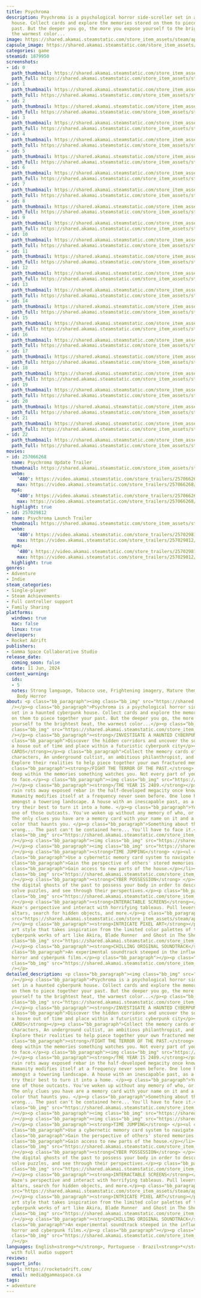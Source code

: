 ```yaml
---
title: Psychroma
description: Psychroma is a psychological horror side-scroller set in a haunted cyberpunk
  house. Collect cards and explore the memories stored on them to piece together your
  past. But the deeper you go, the more you expose yourself to the brightest heat,
  the warmest color...
image: https://shared.akamai.steamstatic.com/store_item_assets/steam/apps/1879950/header.jpg?t=1730214022
capsule_image: https://shared.akamai.steamstatic.com/store_item_assets/steam/apps/1879950/capsule_231x87.jpg?t=1730214022
categories: game
steamid: 1879950
screenshots:
- id: 0
  path_thumbnail: https://shared.akamai.steamstatic.com/store_item_assets/steam/apps/1879950/ss_4c2c62fa735de3e3ddd529fafd69a1a39a8256cc.600x338.jpg?t=1730214022
  path_full: https://shared.akamai.steamstatic.com/store_item_assets/steam/apps/1879950/ss_4c2c62fa735de3e3ddd529fafd69a1a39a8256cc.1920x1080.jpg?t=1730214022
- id: 1
  path_thumbnail: https://shared.akamai.steamstatic.com/store_item_assets/steam/apps/1879950/ss_5894ecce9e2e80e4ddc554ba38389191345508a9.600x338.jpg?t=1730214022
  path_full: https://shared.akamai.steamstatic.com/store_item_assets/steam/apps/1879950/ss_5894ecce9e2e80e4ddc554ba38389191345508a9.1920x1080.jpg?t=1730214022
- id: 2
  path_thumbnail: https://shared.akamai.steamstatic.com/store_item_assets/steam/apps/1879950/ss_6b37967afffb82a2e7b26f06d543fb85caa51018.600x338.jpg?t=1730214022
  path_full: https://shared.akamai.steamstatic.com/store_item_assets/steam/apps/1879950/ss_6b37967afffb82a2e7b26f06d543fb85caa51018.1920x1080.jpg?t=1730214022
- id: 3
  path_thumbnail: https://shared.akamai.steamstatic.com/store_item_assets/steam/apps/1879950/ss_8a0fe16611109797c9ffe0ac2379c676fcc35105.600x338.jpg?t=1730214022
  path_full: https://shared.akamai.steamstatic.com/store_item_assets/steam/apps/1879950/ss_8a0fe16611109797c9ffe0ac2379c676fcc35105.1920x1080.jpg?t=1730214022
- id: 4
  path_thumbnail: https://shared.akamai.steamstatic.com/store_item_assets/steam/apps/1879950/ss_3b45067b4c5cc18125704744e210d0899af50528.600x338.jpg?t=1730214022
  path_full: https://shared.akamai.steamstatic.com/store_item_assets/steam/apps/1879950/ss_3b45067b4c5cc18125704744e210d0899af50528.1920x1080.jpg?t=1730214022
- id: 5
  path_thumbnail: https://shared.akamai.steamstatic.com/store_item_assets/steam/apps/1879950/ss_44a52f56344ad3ed782dc16b73961779eb6ceba0.600x338.jpg?t=1730214022
  path_full: https://shared.akamai.steamstatic.com/store_item_assets/steam/apps/1879950/ss_44a52f56344ad3ed782dc16b73961779eb6ceba0.1920x1080.jpg?t=1730214022
- id: 6
  path_thumbnail: https://shared.akamai.steamstatic.com/store_item_assets/steam/apps/1879950/ss_7ec27e7cc4e89d9cb81382c238833fb59a0b6fb8.600x338.jpg?t=1730214022
  path_full: https://shared.akamai.steamstatic.com/store_item_assets/steam/apps/1879950/ss_7ec27e7cc4e89d9cb81382c238833fb59a0b6fb8.1920x1080.jpg?t=1730214022
- id: 7
  path_thumbnail: https://shared.akamai.steamstatic.com/store_item_assets/steam/apps/1879950/ss_9bb41c24b97a191fd454a05160155b9e25ae2afc.600x338.jpg?t=1730214022
  path_full: https://shared.akamai.steamstatic.com/store_item_assets/steam/apps/1879950/ss_9bb41c24b97a191fd454a05160155b9e25ae2afc.1920x1080.jpg?t=1730214022
- id: 8
  path_thumbnail: https://shared.akamai.steamstatic.com/store_item_assets/steam/apps/1879950/ss_5b7284cc43572cd03f0e41e8df4d80514dd69265.600x338.jpg?t=1730214022
  path_full: https://shared.akamai.steamstatic.com/store_item_assets/steam/apps/1879950/ss_5b7284cc43572cd03f0e41e8df4d80514dd69265.1920x1080.jpg?t=1730214022
- id: 9
  path_thumbnail: https://shared.akamai.steamstatic.com/store_item_assets/steam/apps/1879950/ss_0151178acc45196b9ec0994384d9c36a5d4bac84.600x338.jpg?t=1730214022
  path_full: https://shared.akamai.steamstatic.com/store_item_assets/steam/apps/1879950/ss_0151178acc45196b9ec0994384d9c36a5d4bac84.1920x1080.jpg?t=1730214022
- id: 10
  path_thumbnail: https://shared.akamai.steamstatic.com/store_item_assets/steam/apps/1879950/ss_807510745b8e2944d463262e89dd254d9ada8fb7.600x338.jpg?t=1730214022
  path_full: https://shared.akamai.steamstatic.com/store_item_assets/steam/apps/1879950/ss_807510745b8e2944d463262e89dd254d9ada8fb7.1920x1080.jpg?t=1730214022
- id: 11
  path_thumbnail: https://shared.akamai.steamstatic.com/store_item_assets/steam/apps/1879950/ss_8ee3c5384f9b97b92b91a9207248424a6e4b8101.600x338.jpg?t=1730214022
  path_full: https://shared.akamai.steamstatic.com/store_item_assets/steam/apps/1879950/ss_8ee3c5384f9b97b92b91a9207248424a6e4b8101.1920x1080.jpg?t=1730214022
- id: 12
  path_thumbnail: https://shared.akamai.steamstatic.com/store_item_assets/steam/apps/1879950/ss_0838a917c784d9ee746ac9219312538ac5fad500.600x338.jpg?t=1730214022
  path_full: https://shared.akamai.steamstatic.com/store_item_assets/steam/apps/1879950/ss_0838a917c784d9ee746ac9219312538ac5fad500.1920x1080.jpg?t=1730214022
- id: 13
  path_thumbnail: https://shared.akamai.steamstatic.com/store_item_assets/steam/apps/1879950/ss_a60681854b8b61261a193957d544f5f9ed9f782a.600x338.jpg?t=1730214022
  path_full: https://shared.akamai.steamstatic.com/store_item_assets/steam/apps/1879950/ss_a60681854b8b61261a193957d544f5f9ed9f782a.1920x1080.jpg?t=1730214022
- id: 14
  path_thumbnail: https://shared.akamai.steamstatic.com/store_item_assets/steam/apps/1879950/ss_f51e39c18b38185c7aef39f6ac1299fd62b3689e.600x338.jpg?t=1730214022
  path_full: https://shared.akamai.steamstatic.com/store_item_assets/steam/apps/1879950/ss_f51e39c18b38185c7aef39f6ac1299fd62b3689e.1920x1080.jpg?t=1730214022
- id: 15
  path_thumbnail: https://shared.akamai.steamstatic.com/store_item_assets/steam/apps/1879950/ss_53c916095751fbd69c58292bd1660d130c2fc54b.600x338.jpg?t=1730214022
  path_full: https://shared.akamai.steamstatic.com/store_item_assets/steam/apps/1879950/ss_53c916095751fbd69c58292bd1660d130c2fc54b.1920x1080.jpg?t=1730214022
- id: 16
  path_thumbnail: https://shared.akamai.steamstatic.com/store_item_assets/steam/apps/1879950/ss_6f35246855b1d878f4dc47552cbc04e4bb80eabe.600x338.jpg?t=1730214022
  path_full: https://shared.akamai.steamstatic.com/store_item_assets/steam/apps/1879950/ss_6f35246855b1d878f4dc47552cbc04e4bb80eabe.1920x1080.jpg?t=1730214022
- id: 17
  path_thumbnail: https://shared.akamai.steamstatic.com/store_item_assets/steam/apps/1879950/ss_940cc0b7b10f6788cac33d4b880d073fe8fbd42b.600x338.jpg?t=1730214022
  path_full: https://shared.akamai.steamstatic.com/store_item_assets/steam/apps/1879950/ss_940cc0b7b10f6788cac33d4b880d073fe8fbd42b.1920x1080.jpg?t=1730214022
- id: 18
  path_thumbnail: https://shared.akamai.steamstatic.com/store_item_assets/steam/apps/1879950/ss_fa5cdd31fa5d0a54f6704959e49404b45f7261c0.600x338.jpg?t=1730214022
  path_full: https://shared.akamai.steamstatic.com/store_item_assets/steam/apps/1879950/ss_fa5cdd31fa5d0a54f6704959e49404b45f7261c0.1920x1080.jpg?t=1730214022
- id: 19
  path_thumbnail: https://shared.akamai.steamstatic.com/store_item_assets/steam/apps/1879950/ss_3c511d2ddcc84663fe9250fae9665da31978e627.600x338.jpg?t=1730214022
  path_full: https://shared.akamai.steamstatic.com/store_item_assets/steam/apps/1879950/ss_3c511d2ddcc84663fe9250fae9665da31978e627.1920x1080.jpg?t=1730214022
- id: 20
  path_thumbnail: https://shared.akamai.steamstatic.com/store_item_assets/steam/apps/1879950/ss_a63ee2912186259d9742c273bdd6ae2e14977ecd.600x338.jpg?t=1730214022
  path_full: https://shared.akamai.steamstatic.com/store_item_assets/steam/apps/1879950/ss_a63ee2912186259d9742c273bdd6ae2e14977ecd.1920x1080.jpg?t=1730214022
- id: 21
  path_thumbnail: https://shared.akamai.steamstatic.com/store_item_assets/steam/apps/1879950/ss_cb357d52f4611c40132e9567f7c2c927f29388fb.600x338.jpg?t=1730214022
  path_full: https://shared.akamai.steamstatic.com/store_item_assets/steam/apps/1879950/ss_cb357d52f4611c40132e9567f7c2c927f29388fb.1920x1080.jpg?t=1730214022
- id: 22
  path_thumbnail: https://shared.akamai.steamstatic.com/store_item_assets/steam/apps/1879950/ss_3c0b522583b9fd5332bfcd47c3f1c4eb969bb34a.600x338.jpg?t=1730214022
  path_full: https://shared.akamai.steamstatic.com/store_item_assets/steam/apps/1879950/ss_3c0b522583b9fd5332bfcd47c3f1c4eb969bb34a.1920x1080.jpg?t=1730214022
movies:
- id: 257066268
  name: Psychroma Update Trailer
  thumbnail: https://shared.akamai.steamstatic.com/store_item_assets/steam/apps/257066268/150e19daa694ccd2b14262bdf514a584337758e5/movie_600x337.jpg?t=1730138461
  webm:
    '480': https://video.akamai.steamstatic.com/store_trailers/257066268/movie480_vp9.webm?t=1730138461
    max: https://video.akamai.steamstatic.com/store_trailers/257066268/movie_max_vp9.webm?t=1730138461
  mp4:
    '480': https://video.akamai.steamstatic.com/store_trailers/257066268/movie480.mp4?t=1730138461
    max: https://video.akamai.steamstatic.com/store_trailers/257066268/movie_max.mp4?t=1730138461
  highlight: true
- id: 257029812
  name: Psychroma Launch Trailer
  thumbnail: https://shared.akamai.steamstatic.com/store_item_assets/steam/apps/257029812/movie.293x165.jpg?t=1718121478
  webm:
    '480': https://video.akamai.steamstatic.com/store_trailers/257029812/movie480_vp9.webm?t=1718121478
    max: https://video.akamai.steamstatic.com/store_trailers/257029812/movie_max_vp9.webm?t=1718121478
  mp4:
    '480': https://video.akamai.steamstatic.com/store_trailers/257029812/movie480.mp4?t=1718121478
    max: https://video.akamai.steamstatic.com/store_trailers/257029812/movie_max.mp4?t=1718121478
  highlight: true
genres:
- Adventure
- Indie
steam_categories:
- Single-player
- Steam Achievements
- Full controller support
- Family Sharing
platforms:
  windows: true
  mac: false
  linux: true
developers:
- Rocket Adrift
publishers:
- Gamma Space Collaborative Studio
release_date:
  coming_soon: false
  date: 11 Jun, 2024
content_warning:
  ids:
  - 5
  notes: Strong language, Tobacco use, Frightening imagery, Mature themes, Violence,
    Body Horror
about: <p class="bb_paragraph"><img class="bb_img" src="https://shared.akamai.steamstatic.com/store_item_assets/steam/apps/1879950/extras/Psychroma_Logo_anim_500x281_.gif?t=1730214022"
  /></p><p class="bb_paragraph">Psychroma is a psychological horror side-scroller
  set in a haunted cyberpunk house. Collect cards and explore the memories stored
  on them to piece together your past. But the deeper you go, the more you expose
  yourself to the brightest heat, the warmest color...</p><p class="bb_paragraph"><img
  class="bb_img" src="https://shared.akamai.steamstatic.com/store_item_assets/steam/apps/1879950/extras/altaranim_100x_.gif?t=1730214022"
  /></p><p class="bb_paragraph"><strong>/INVESTIGATE A HAUNTED CYBERPUNK HOUSE</strong></p><p
  class="bb_paragraph">Discover the hidden corridors and uncover the sordid past of
  a house out of time and place within a futuristic cyberpunk city</p><p class="bb_paragraph"><strong>/COLLECT
  CARDS</strong></p><p class="bb_paragraph">Collect the memory cards of three main
  characters, An underground cultist, an ambitious philanthropist, and a drifter.
  Explore their realities to help piece together your own fractured memory.</p><p
  class="bb_paragraph"><strong>/FIGHT THE TERROR OF THE PAST.</strong> </p><p class="bb_paragraph">Hidden
  deep within the memories something watches you. Not every part of yourself is easy
  to face.</p><p class="bb_paragraph"><img class="bb_img" src="https://shared.akamai.steamstatic.com/store_item_assets/steam/apps/1879950/extras/FireEscapeTrailerShot_500x281_.gif?t=1730214022"
  /></p><p class="bb_paragraph"><strong>/THE YEAR IS 2489.</strong></p><p class="bb_paragraph">Acid
  rain rots away exposed rebar in the half-developed megacity once known as Toronto.
  Humanity modifies itself at a frequency never seen before. One lone house remains
  amongst a towering landscape. A house with an inescapable past, as a group of outcasts
  try their best to turn it into a home. </p><p class="bb_paragraph">You are Haze,
  one of those outcasts. You've woken up without any memory of who, or where you are.
  The only clues you have are a memory card with your name on it and a vision of a
  color that haunts you. </p><p class="bb_paragraph">Something about the house is
  wrong... The past can't be contained here... You'll have to face it.</p><p class="bb_paragraph"><img
  class="bb_img" src="https://shared.akamai.steamstatic.com/store_item_assets/steam/apps/1879950/extras/Agathaswallowed.gif?t=1730214022"
  /></p><p class="bb_paragraph"><img class="bb_img" src="https://shared.akamai.steamstatic.com/store_item_assets/steam/apps/1879950/extras/features.gif?t=1730214022"
  /></p><p class="bb_paragraph"><img class="bb_img" src="https://shared.akamai.steamstatic.com/store_item_assets/steam/apps/1879950/extras/AltarPanel.gif?t=1730214022"
  /></p><p class="bb_paragraph"><strong>TIME JUMPING</strong> </p><ul class="bb_ul"><li><p
  class="bb_paragraph">Use a cybernetic memory card system to navigate through time.</p></li><li><p
  class="bb_paragraph">Gain the perspective of others' stored memories. </p></li><li><p
  class="bb_paragraph">Gain access to new parts of the house.</p></li></ul><p class="bb_paragraph"><img
  class="bb_img" src="https://shared.akamai.steamstatic.com/store_item_assets/steam/apps/1879950/extras/glitchface_haze.gif?t=1730214022"
  /></p><p class="bb_paragraph"><strong>CYBER POSSESSION</strong> </p><p class="bb_paragraph">Allow
  the digital ghosts of the past to possess your body in order to descramble memories,
  solve puzzles, and see through their perspectives.</p><p class="bb_paragraph"><img
  class="bb_img" src="https://shared.akamai.steamstatic.com/store_item_assets/steam/apps/1879950/extras/Talk2Me.gif?t=1730214022"
  /></p><p class="bb_paragraph"><strong>INTERACTABLE SCREENS</strong></p><p class="bb_paragraph">Enter
  Haze's perspective and interact with horrifying tableaus. Pull levers, activate
  altars, search for hidden objects, and more.</p><p class="bb_paragraph"><img class="bb_img"
  src="https://shared.akamai.steamstatic.com/store_item_assets/steam/apps/1879950/extras/Surgery.gif?t=1730214022"
  /></p><p class="bb_paragraph"><strong>INTRICATE PIXEL ART</strong></p><p class="bb_paragraph">An
  art style that takes inspiration from the limited color palettes of the past and
  cyberpunk works of art like Akira, Blade Runner  and Ghost in The Shell.</p><p class="bb_paragraph"><img
  class="bb_img" src="https://shared.akamai.steamstatic.com/store_item_assets/steam/apps/1879950/extras/Agathaswallowed.gif?t=1730214022"
  /></p><p class="bb_paragraph"><strong>CHILLING ORIGINAL SOUNDTRACK</strong></p><p
  class="bb_paragraph">An experimental soundtrack steeped in the influences of classic
  horror and cyberpunk films.</p><p class="bb_paragraph"></p><p class="bb_paragraph"><img
  class="bb_img" src="https://shared.akamai.steamstatic.com/store_item_assets/steam/apps/1879950/extras/main_cast.gif?t=1730214022"
  /></p>
detailed_description: <p class="bb_paragraph"><img class="bb_img" src="https://shared.akamai.steamstatic.com/store_item_assets/steam/apps/1879950/extras/Psychroma_Logo_anim_500x281_.gif?t=1730214022"
  /></p><p class="bb_paragraph">Psychroma is a psychological horror side-scroller
  set in a haunted cyberpunk house. Collect cards and explore the memories stored
  on them to piece together your past. But the deeper you go, the more you expose
  yourself to the brightest heat, the warmest color...</p><p class="bb_paragraph"><img
  class="bb_img" src="https://shared.akamai.steamstatic.com/store_item_assets/steam/apps/1879950/extras/altaranim_100x_.gif?t=1730214022"
  /></p><p class="bb_paragraph"><strong>/INVESTIGATE A HAUNTED CYBERPUNK HOUSE</strong></p><p
  class="bb_paragraph">Discover the hidden corridors and uncover the sordid past of
  a house out of time and place within a futuristic cyberpunk city</p><p class="bb_paragraph"><strong>/COLLECT
  CARDS</strong></p><p class="bb_paragraph">Collect the memory cards of three main
  characters, An underground cultist, an ambitious philanthropist, and a drifter.
  Explore their realities to help piece together your own fractured memory.</p><p
  class="bb_paragraph"><strong>/FIGHT THE TERROR OF THE PAST.</strong> </p><p class="bb_paragraph">Hidden
  deep within the memories something watches you. Not every part of yourself is easy
  to face.</p><p class="bb_paragraph"><img class="bb_img" src="https://shared.akamai.steamstatic.com/store_item_assets/steam/apps/1879950/extras/FireEscapeTrailerShot_500x281_.gif?t=1730214022"
  /></p><p class="bb_paragraph"><strong>/THE YEAR IS 2489.</strong></p><p class="bb_paragraph">Acid
  rain rots away exposed rebar in the half-developed megacity once known as Toronto.
  Humanity modifies itself at a frequency never seen before. One lone house remains
  amongst a towering landscape. A house with an inescapable past, as a group of outcasts
  try their best to turn it into a home. </p><p class="bb_paragraph">You are Haze,
  one of those outcasts. You've woken up without any memory of who, or where you are.
  The only clues you have are a memory card with your name on it and a vision of a
  color that haunts you. </p><p class="bb_paragraph">Something about the house is
  wrong... The past can't be contained here... You'll have to face it.</p><p class="bb_paragraph"><img
  class="bb_img" src="https://shared.akamai.steamstatic.com/store_item_assets/steam/apps/1879950/extras/Agathaswallowed.gif?t=1730214022"
  /></p><p class="bb_paragraph"><img class="bb_img" src="https://shared.akamai.steamstatic.com/store_item_assets/steam/apps/1879950/extras/features.gif?t=1730214022"
  /></p><p class="bb_paragraph"><img class="bb_img" src="https://shared.akamai.steamstatic.com/store_item_assets/steam/apps/1879950/extras/AltarPanel.gif?t=1730214022"
  /></p><p class="bb_paragraph"><strong>TIME JUMPING</strong> </p><ul class="bb_ul"><li><p
  class="bb_paragraph">Use a cybernetic memory card system to navigate through time.</p></li><li><p
  class="bb_paragraph">Gain the perspective of others' stored memories. </p></li><li><p
  class="bb_paragraph">Gain access to new parts of the house.</p></li></ul><p class="bb_paragraph"><img
  class="bb_img" src="https://shared.akamai.steamstatic.com/store_item_assets/steam/apps/1879950/extras/glitchface_haze.gif?t=1730214022"
  /></p><p class="bb_paragraph"><strong>CYBER POSSESSION</strong> </p><p class="bb_paragraph">Allow
  the digital ghosts of the past to possess your body in order to descramble memories,
  solve puzzles, and see through their perspectives.</p><p class="bb_paragraph"><img
  class="bb_img" src="https://shared.akamai.steamstatic.com/store_item_assets/steam/apps/1879950/extras/Talk2Me.gif?t=1730214022"
  /></p><p class="bb_paragraph"><strong>INTERACTABLE SCREENS</strong></p><p class="bb_paragraph">Enter
  Haze's perspective and interact with horrifying tableaus. Pull levers, activate
  altars, search for hidden objects, and more.</p><p class="bb_paragraph"><img class="bb_img"
  src="https://shared.akamai.steamstatic.com/store_item_assets/steam/apps/1879950/extras/Surgery.gif?t=1730214022"
  /></p><p class="bb_paragraph"><strong>INTRICATE PIXEL ART</strong></p><p class="bb_paragraph">An
  art style that takes inspiration from the limited color palettes of the past and
  cyberpunk works of art like Akira, Blade Runner  and Ghost in The Shell.</p><p class="bb_paragraph"><img
  class="bb_img" src="https://shared.akamai.steamstatic.com/store_item_assets/steam/apps/1879950/extras/Agathaswallowed.gif?t=1730214022"
  /></p><p class="bb_paragraph"><strong>CHILLING ORIGINAL SOUNDTRACK</strong></p><p
  class="bb_paragraph">An experimental soundtrack steeped in the influences of classic
  horror and cyberpunk films.</p><p class="bb_paragraph"></p><p class="bb_paragraph"><img
  class="bb_img" src="https://shared.akamai.steamstatic.com/store_item_assets/steam/apps/1879950/extras/main_cast.gif?t=1730214022"
  /></p>
languages: English<strong>*</strong>, Portuguese - Brazil<strong>*</strong><br><strong>*</strong>languages
  with full audio support
reviews:
support_info:
  url: https://rocketadrift.com/
  email: media@gammaspace.ca
tags:
- adventure
---
```


